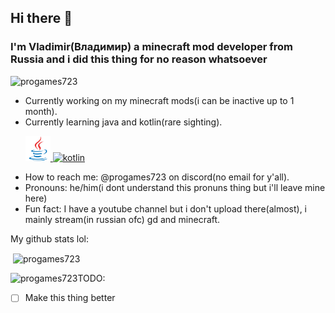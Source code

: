 ## Hi there 👋

### I'm Vladimir(Владимир) a minecraft mod developer from Russia and i did this thing for no reason whatsoever

<p align="left"> <img src="https://komarev.com/ghpvc/?username=progames723&label=Profile%20views&color=0e75b6&style=flat" alt="progames723" /> </p>

- Currently working on my minecraft mods(i can be inactive up to 1 month).
- Currently learning java and kotlin(rare sighting). <p align="left"> <a href="https://www.java.com" target="_blank" rel="noreferrer"> <img src="https://raw.githubusercontent.com/devicons/devicon/master/icons/java/java-original.svg" alt="java" width="40" height="40"/> </a> <a href="https://kotlinlang.org" target="_blank" rel="noreferrer"> <img src="https://www.vectorlogo.zone/logos/kotlinlang/kotlinlang-icon.svg" alt="kotlin" width="40" height="40"/> </a> </p>
- How to reach me: @progames723 on discord(no email for y'all).
- Pronouns: he/him(i dont understand this pronuns thing but i'll leave mine here)
- Fun fact: I have a youtube channel but i don't upload there(almost), i mainly stream(in russian ofc) gd and minecraft.

My github stats lol:
<p>&nbsp;<img align="center" src="https://github-readme-stats.vercel.app/api?username=progames723&show_icons=true&locale=en" alt="progames723" /></p>
<p><img align="left" src="https://github-readme-stats.vercel.app/api/top-langs?username=progames723&show_icons=true&locale=en&layout=compact" alt="progames723" /></p>

TODO:
- [ ] Make this thing better

<!--
**Progames723/progames723** is a ✨ _special_ ✨ repository because its `README.md` (this file) appears on your GitHub profile.

Here are some ideas to get you started:

- 🔭 I’m currently working on ...
- 🌱 I’m currently learning ...
- 👯 I’m looking to collaborate on ...
- 🤔 I’m looking for help with ...
- 💬 Ask me about ...
- 📫 How to reach me: ...
- 😄 Pronouns: ...
- ⚡ Fun fact: ...
-->
